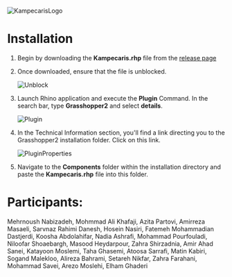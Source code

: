 ![KampecarisLogo](https://github.com/mahdiyargit/Kampecaris/assets/15168602/7c6621d8-0943-47a8-8268-c6e2162ac4ee)

# Installation
1.	Begin by downloading the **Kampecaris.rhp** file from the [release page](https://github.com/mahdiyargit/Kampecaris/releases/tag/v1.0.0-alpha)
2.	Once downloaded, ensure that the file is unblocked.

  	  ![Unblock](https://github.com/mahdiyargit/Kampecaris/assets/15168602/da26e6f1-3cdf-44e3-bb4d-5ea8ebb161ad)

4.	Launch Rhino application and execute the **Plugin** Command. In the search bar, type **Grasshopper2** and select **details**.

  	  ![Plugin](https://github.com/mahdiyargit/Kampecaris/assets/15168602/a33f2c3d-fe51-4179-bae4-1c756598b7a3)

6.	In the Technical Information section, you'll find a link directing you to the Grasshopper2 installation folder. Click on this link.

  	  ![PluginProperties](https://github.com/mahdiyargit/Kampecaris/assets/15168602/1e3422c6-1a72-4388-8fd0-8d3b5e499208)

5.	Navigate to the **Components** folder within the installation directory and paste the **Kampecaris.rhp** file into this folder.

# Participants:
Mehrnoush Nabizadeh, Mohmmad Ali Khafaji, Azita Partovi, Amirreza Masaeli, Sarvnaz Rahimi Danesh, Hosein Nasiri, Fatemeh Mohammadian Dastjerdi, Koosha Abdolahifar, Nadia Ashrafi, Mohammad Pourfouladi, Niloofar Shoaebargh, Masood Heydarpour, Zahra Shirzadnia, Amir Ahad Sanei, Katayoon Moslemi, Taha Ghasemi, Atoosa Sarrafi, Matin Kabiri, Sogand Malekloo, Alireza Bahrami,
Setareh Nikfar, Zahra Farahani, Mohammad Savei, Arezo Moslehi, Elham Ghaderi
